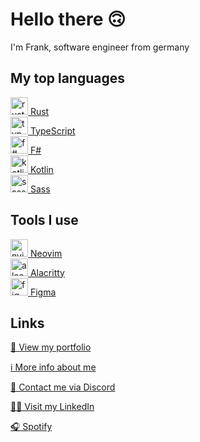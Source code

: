 # Hello there 🙃

I'm Frank, software engineer from germany

## My top languages

<a href="https://www.rust-lang.org/" target="_blank">
  <img style="height: 2em" alt="rust icon" src="https://www.rust-lang.org/logos/rust-logo-64x64.png" />
  Rust
</a>
<br/>
<a href="https://www.typescriptlang.org/" target="_blank">
  <img style="height: 2em" alt="typescript icon" src="https://upload.wikimedia.org/wikipedia/commons/4/4c/Typescript_logo_2020.svg" />
  TypeScript
</a>
<br/>
<a href="https://fsharp.org/" target="_blank">
  <img style="height: 2em" alt="f# icon" src="https://upload.wikimedia.org/wikipedia/commons/6/66/F_Sharp_logo.svg" />
  F#
</a>
<br/>
<a href="https://kotlinlang.org/" target="_blank">
  <img style="height: 2em" alt="kotlin icon" src="https://upload.wikimedia.org/wikipedia/commons/3/37/Kotlin_Icon_2021.svg" />
  Kotlin
</a>
<br/>
<a href="https://sass-lang.com/" target="_blank">
  <img style="height: 2em" alt="sass icon" src="https://upload.wikimedia.org/wikipedia/commons/9/96/Sass_Logo_Color.svg" />
  Sass
</a>

## Tools I use

<a href="https://neovim.io/" target="_blank">
  <img style="height: 2em" alt="nvim icon" src="https://upload.wikimedia.org/wikipedia/commons/3/3a/Neovim-mark.svg" />
  Neovim
</a>
<br/>
<a href="https://alacritty.org/" target="_blank">
  <img style="height: 2em" alt="alacritty icon" src="https://upload.wikimedia.org/wikipedia/commons/9/90/Alacritty_logo.svg" />
  Alacritty
</a>
<br/>
<a href="https://www.figma.com/" target="_blank">
  <img style="height: 2em" alt="figma icon" src="https://upload.wikimedia.org/wikipedia/commons/3/33/Figma-logo.svg" />
  Figma
</a>

## Links
  
[👀 View my portfolio](https://www.frank-mayer.io/#portfolio)

[ℹ️ More info about me](https://www.frank-mayer.io)

[💬 Contact me via Discord](https://discordapp.com/users/383628783187394561)

[👨‍💻 Visit my LinkedIn](https://www.linkedin.com/in/frank-mayer-b85677214)

[🎧 Spotify](https://open.spotify.com/user/u73d67nen42ugnzo2zucxqotd?si=9f0df48fb51c42f5)
